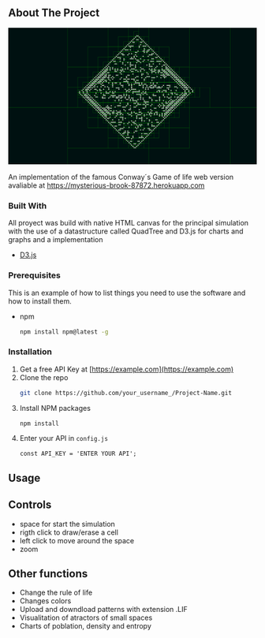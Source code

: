 <!-- ABOUT THE PROJECT -->
## About The Project
![Screenshot](screenshot.png)

An implementation of the famous Conway´s Game of life web version avaliable at https://mysterious-brook-87872.herokuapp.com

### Built With

All proyect was build with native HTML canvas for the principal simulation with the use 
of a datastructure called QuadTree and D3.js for charts and graphs and a implementation 

* [D3.js](https://d3js.org)


### Prerequisites

This is an example of how to list things you need to use the software and how to install them.
* npm
  ```sh
  npm install npm@latest -g
  ```

### Installation

1. Get a free API Key at [https://example.com](https://example.com)
2. Clone the repo
   ```sh
   git clone https://github.com/your_username_/Project-Name.git
   ```
3. Install NPM packages
   ```sh
   npm install
   ```
4. Enter your API in `config.js`
   ```JS
   const API_KEY = 'ENTER YOUR API';
   ```

<!-- USAGE EXAMPLES -->

## Usage
## Controls
- space for start the simulation 
- rigth click to draw/erase a cell 
- left click to move around the space 
- zoom 
## Other functions
- Change the rule of life 
- Changes colors 
- Upload and downdload patterns with extension .LIF
- Visualitation of atractors of small spaces 
- Charts of poblation, density and entropy 

